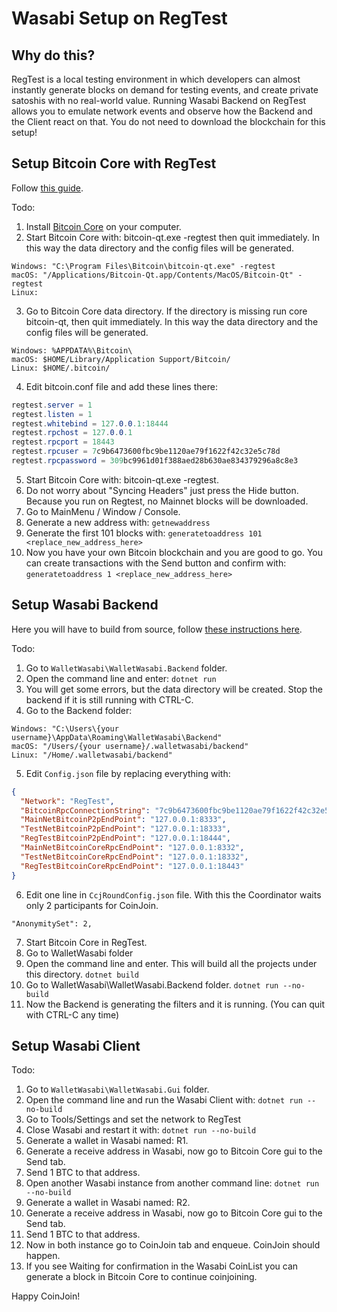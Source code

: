 # Wasabi Setup on RegTest

## Why do this?

RegTest is a local testing environment in which developers can almost instantly generate blocks on demand for testing events, and create private satoshis with no real-world value. Running Wasabi Backend on RegTest allows you to emulate network events and observe how the Backend and the Client react on that.
You do not need to download the blockchain for this setup!

## Setup Bitcoin Core with RegTest

Follow [this guide](https://bitcoin.org/en/developer-examples#regtest-mode).

Todo:

1. Install [Bitcoin Core](https://bitcoin.org/en/bitcoin-core/) on your computer.
2. Start Bitcoin Core with: bitcoin-qt.exe -regtest then quit immediately. In this way the data directory and the config files will be generated.
```
Windows: "C:\Program Files\Bitcoin\bitcoin-qt.exe" -regtest
macOS: "/Applications/Bitcoin-Qt.app/Contents/MacOS/Bitcoin-Qt" -regtest
Linux:
```
3. Go to Bitcoin Core data directory. If the directory is missing run core bitcoin-qt, then quit immediately. In this way the data directory and the config files will be generated.
```
Windows: %APPDATA%\Bitcoin\
macOS: $HOME/Library/Application Support/Bitcoin/
Linux: $HOME/.bitcoin/
```
4. Edit bitcoin.conf file and add these lines there:
```C#
regtest.server = 1
regtest.listen = 1
regtest.whitebind = 127.0.0.1:18444
regtest.rpchost = 127.0.0.1
regtest.rpcport = 18443
regtest.rpcuser = 7c9b6473600fbc9be1120ae79f1622f42c32e5c78d
regtest.rpcpassword = 309bc9961d01f388aed28b630ae834379296a8c8e3
```
5. Start Bitcoin Core with: bitcoin-qt.exe -regtest.
6. Do not worry about "Syncing Headers" just press the Hide button. Because you run on Regtest, no Mainnet blocks will be downloaded.
7. Go to MainMenu / Window / Console.
8. Generate a new address with:
`getnewaddress`
9. Generate the first 101 blocks with:
`generatetoaddress 101 <replace_new_address_here>`
10. Now you have your own Bitcoin blockchain and you are good to go. You can create transactions with the Send button and confirm with:
`generatetoaddress 1 <replace_new_address_here>`

## Setup Wasabi Backend

Here you will have to build from source, follow [these instructions here](https://github.com/zkSNACKs/WalletWasabi#build-from-source-code).

Todo:
1. Go to `WalletWasabi\WalletWasabi.Backend` folder.
2. Open the command line and enter:
`dotnet run`
3. You will get some errors, but the data directory will be created. Stop the backend if it is still running with CTRL-C.
4. Go to the Backend folder:
```
Windows: "C:\Users\{your username}\AppData\Roaming\WalletWasabi\Backend"
macOS: "/Users/{your username}/.walletwasabi/backend"
Linux: "/Home/.walletwasabi/backend"
```
5. Edit `Config.json` file by replacing everything with:
```json
{
  "Network": "RegTest",
  "BitcoinRpcConnectionString": "7c9b6473600fbc9be1120ae79f1622f42c32e5c78d:309bc9961d01f388aed28b630ae834379296a8c8e3",
  "MainNetBitcoinP2pEndPoint": "127.0.0.1:8333",
  "TestNetBitcoinP2pEndPoint": "127.0.0.1:18333",
  "RegTestBitcoinP2pEndPoint": "127.0.0.1:18444",
  "MainNetBitcoinCoreRpcEndPoint": "127.0.0.1:8332",
  "TestNetBitcoinCoreRpcEndPoint": "127.0.0.1:18332",
  "RegTestBitcoinCoreRpcEndPoint": "127.0.0.1:18443"
}
```
6. Edit one line in `CcjRoundConfig.json` file. With this the Coordinator waits only 2 participants for CoinJoin.
```
"AnonymitySet": 2,
```
7. Start Bitcoin Core in RegTest.
8. Go to WalletWasabi folder
9. Open the command line and enter. This will build all the projects under this directory. 
`dotnet build`
10. Go to WalletWasabi\WalletWasabi.Backend folder.
`dotnet run --no-build`
11. Now the Backend is generating the filters and it is running. (You can quit with CTRL-C any time)

## Setup Wasabi Client

Todo:

1. Go to `WalletWasabi\WalletWasabi.Gui` folder.
2. Open the command line and run the Wasabi Client with:
`dotnet run --no-build`
3. Go to Tools/Settings and set the network to RegTest
4. Close Wasabi and restart it with:
`dotnet run --no-build`
5. Generate a wallet in Wasabi named: R1.
6. Generate a receive address in Wasabi, now go to Bitcoin Core gui to the Send tab.
7. Send 1 BTC to that address.
8. Open another Wasabi instance from another command line:
`dotnet run --no-build`
9. Generate a wallet in Wasabi named: R2.
10. Generate a receive address in Wasabi, now go to Bitcoin Core gui to the Send tab.
11. Send 1 BTC to that address.
12. Now in both instance go to CoinJoin tab and enqueue. CoinJoin should happen.
13. If you see Waiting for confirmation in the Wasabi CoinList you can generate a block in Bitcoin Core to continue coinjoining.

Happy CoinJoin!

